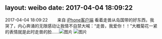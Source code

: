 layout: weibo
date: 2017-04-04 18:09:22
---
<meta name="referrer" content="no-referrer" />

2017-04-04 18:09:22  &nbsp;&nbsp;&nbsp;&nbsp;&nbsp;&nbsp; 来自 <a href="http://app.weibo.com/t/feed/9ksdit" rel="nofollow">iPhone客户端</a>
看着走兽从岛国带的好东西，我哭了，内心奔涌的无限感动让我情不自禁大喊：“走兽，我爱你！！”大概菊花一紧的表情就是此时走兽的脸…… ​​​
![图片](https://wx1.sinaimg.cn/large/6d2a6003ly1feat4bqrluj20ku0rsq98.jpg)
![图片](https://wx4.sinaimg.cn/large/6d2a6003ly1feat4cj6p9j20ku0rsafi.jpg)
